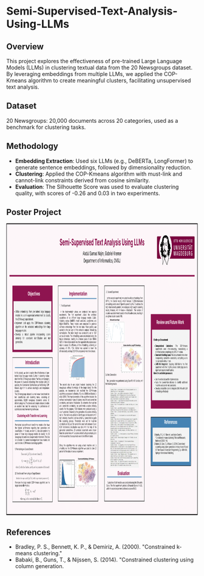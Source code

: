 # Semi-Supervised-Text-Analysis-Using-LLMs
## Overview
This project explores the effectiveness of pre-trained Large Language Models (LLMs) in clustering textual data from the 20 Newsgroups dataset. By leveraging embeddings from multiple LLMs, we applied the COP-Kmeans algorithm to create meaningful clusters, facilitating unsupervised text analysis.


## Dataset
20 Newsgroups: 20,000 documents across 20 categories, used as a benchmark for clustering tasks.


## Methodology

- **Embedding Extraction**: Used six LLMs (e.g., DeBERTa, LongFormer) to generate sentence embeddings, followed by dimensionality reduction.
- **Clustering**: Applied the COP-Kmeans algorithm with must-link and cannot-link constraints derived from cosine similarity.
- **Evaluation**: The Silhouette Score was used to evaluate clustering quality, with scores of -0.26 and 0.03 in two experiments.

## Poster Project
<img src="project_poster/ATIML-Project.png" alt="Image 1" width="800" height="768"> 


## References
- Bradley, P. S., Bennett, K. P., & Demiriz, A. (2000). "Constrained k-means clustering."
- Babaki, B., Guns, T., & Nijssen, S. (2014). "Constrained clustering using column generation.
